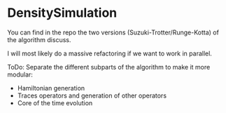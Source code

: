 # DensitySimulation


You can find in the repo the two versions (Suzuki-Trotter/Runge-Kotta) of the algorithm discuss.

I will most likely do a massive refactoring if we want to work in parallel.

ToDo: 
Separate the different subparts of the algorithm to make it more modular:
- Hamiltonian generation
- Traces operators and generation of other operators
- Core of the time evolution
